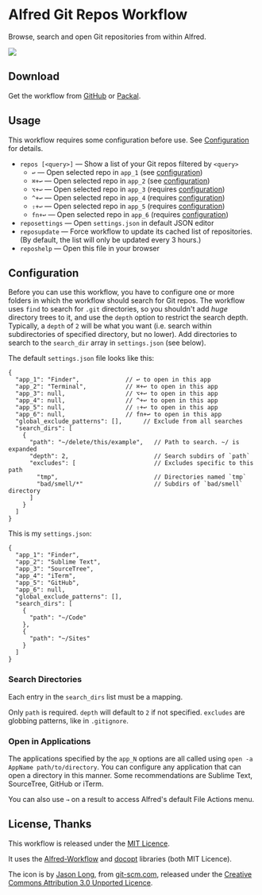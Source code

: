 # Alfred Git Repos Workflow #

Browse, search and open Git repositories from within Alfred.

![](https://raw.githubusercontent.com/deanishe/alfred-repos/master/demo.gif "")

## Download ##

Get the workflow from [GitHub](https://github.com/deanishe/alfred-repos/releases/latest) or [Packal](http://www.packal.org/workflow/git-repos).

## Usage ##

This workflow requires some configuration before use. See [Configuration](#configuration) for details.

- `repos [<query>]` — Show a list of your Git repos filtered by `<query>`
	+ `↩` — Open selected repo in `app_1` (see [configuration](#configuration))
	+ `⌘+↩` — Open selected repo in `app_2` (see [configuration](#configuration))
	+ `⌥+↩` — Open selected repo in `app_3` (requires [configuration](#configuration))
	+ `^+↩` — Open selected repo in `app_4` (requires [configuration](#configuration))
	+ `⇧+↩` — Open selected repo in `app_5` (requires [configuration](#configuration))
	+ `fn+↩` — Open selected repo in `app_6` (requires [configuration](#configuration))
- `reposettings` — Open `settings.json` in default JSON editor
- `reposupdate` — Force workflow to update its cached list of repositories. (By default, the list will only be updated every 3 hours.)
- `reposhelp` — Open this file in your browser

## Configuration ##

Before you can use this workflow, you have to configure one or more folders in which the workflow should search for Git repos. The workflow uses `find` to search for `.git` directories, so you shouldn't add *huge* directory trees to it, and use the `depth` option to restrict the search depth. Typically, a `depth` of `2` will be what you want (i.e. search within subdirectories of specified directory, but no lower). Add directories to search to the `search_dir` array in `settings.json` (see below).

The default `settings.json` file looks like this:

```
{
  "app_1": "Finder",             // ↩ to open in this app
  "app_2": "Terminal",           // ⌘+↩ to open in this app
  "app_3": null,                 // ⌥+↩ to open in this app
  "app_4": null,                 // ^+↩ to open in this app
  "app_5": null,                 // ⇧+↩ to open in this app
  "app_6": null,                 // fn+↩ to open in this app
  "global_exclude_patterns": [],      // Exclude from all searches
  "search_dirs": [
    {
      "path": "~/delete/this/example",   // Path to search. ~/ is expanded
      "depth": 2,                        // Search subdirs of `path`
      "excludes": [                      // Excludes specific to this path
        "tmp",                           // Directories named `tmp`
        "bad/smell/*"                    // Subdirs of `bad/smell` directory
      ]
    }
  ]
}
```

This is my `settings.json`:

```
{
  "app_1": "Finder",
  "app_2": "Sublime Text",
  "app_3": "SourceTree",
  "app_4": "iTerm",
  "app_5": "GitHub",
  "app_6": null,
  "global_exclude_patterns": [],
  "search_dirs": [
    {
      "path": "~/Code"
    },
    {
      "path": "~/Sites"
    }
  ]
}
```

### Search Directories ###

Each entry in the `search_dirs` list must be a mapping.

Only `path` is required. `depth` will default to `2` if not specified. `excludes` are globbing patterns, like in `.gitignore`.

### Open in Applications ###

The applications specified by the `app_N` options are all called using `open -a AppName path/to/directory`. You can configure any application that can open a directory in this manner. Some recommendations are Sublime Text, SourceTree, GitHub or iTerm.

You can also use `→` on a result to access Alfred's default File Actions menu.

## License, Thanks ##

This workflow is released under the [MIT Licence](http://opensource.org/licenses/MIT).

It uses the [Alfred-Workflow](https://github.com/deanishe/alfred-workflow) and [docopt](http://docopt.org/) libraries (both MIT Licence).

The icon is by [Jason Long](http://twitter.com/jasonlong), from [git-scm.com](http://git-scm.com/downloads/logos), released under the [Creative Commons Attribution 3.0 Unported Licence](http://creativecommons.org/licenses/by/3.0/).
